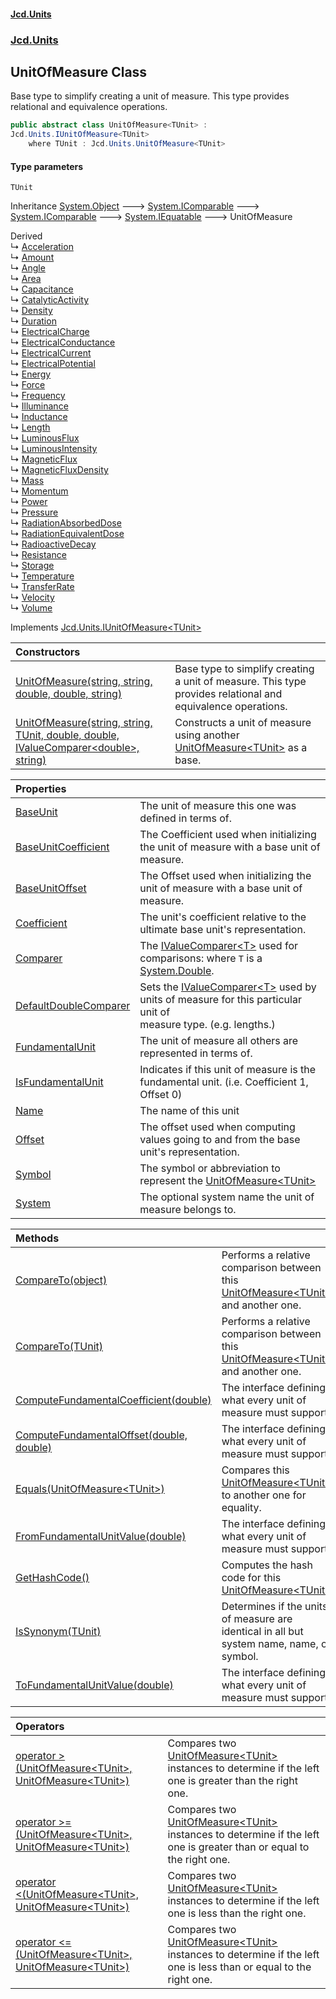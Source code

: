 #### [Jcd.Units](index.md 'index')
### [Jcd.Units](Jcd.Units.md 'Jcd.Units')

## UnitOfMeasure<TUnit> Class

Base type to simplify creating a unit of measure. This type provides relational and equivalence operations.

```csharp
public abstract class UnitOfMeasure<TUnit> :
Jcd.Units.IUnitOfMeasure<TUnit>
    where TUnit : Jcd.Units.UnitOfMeasure<TUnit>
```
#### Type parameters

<a name='Jcd.Units.UnitOfMeasure_TUnit_.TUnit'></a>

`TUnit`

Inheritance [System.Object](https://docs.microsoft.com/en-us/dotnet/api/System.Object 'System.Object') &#129106; [System.IComparable](https://docs.microsoft.com/en-us/dotnet/api/System.IComparable 'System.IComparable') &#129106; [System.IComparable](https://docs.microsoft.com/en-us/dotnet/api/System.IComparable 'System.IComparable') &#129106; [System.IEquatable](https://docs.microsoft.com/en-us/dotnet/api/System.IEquatable 'System.IEquatable') &#129106; UnitOfMeasure<TUnit>

Derived  
&#8627; [Acceleration](Acceleration.md 'Jcd.Units.UnitTypes.Acceleration')  
&#8627; [Amount](Amount.md 'Jcd.Units.UnitTypes.Amount')  
&#8627; [Angle](Angle.md 'Jcd.Units.UnitTypes.Angle')  
&#8627; [Area](Area.md 'Jcd.Units.UnitTypes.Area')  
&#8627; [Capacitance](Capacitance.md 'Jcd.Units.UnitTypes.Capacitance')  
&#8627; [CatalyticActivity](CatalyticActivity.md 'Jcd.Units.UnitTypes.CatalyticActivity')  
&#8627; [Density](Density.md 'Jcd.Units.UnitTypes.Density')  
&#8627; [Duration](Duration.md 'Jcd.Units.UnitTypes.Duration')  
&#8627; [ElectricalCharge](ElectricalCharge.md 'Jcd.Units.UnitTypes.ElectricalCharge')  
&#8627; [ElectricalConductance](ElectricalConductance.md 'Jcd.Units.UnitTypes.ElectricalConductance')  
&#8627; [ElectricalCurrent](ElectricalCurrent.md 'Jcd.Units.UnitTypes.ElectricalCurrent')  
&#8627; [ElectricalPotential](ElectricalPotential.md 'Jcd.Units.UnitTypes.ElectricalPotential')  
&#8627; [Energy](Energy.md 'Jcd.Units.UnitTypes.Energy')  
&#8627; [Force](Force.md 'Jcd.Units.UnitTypes.Force')  
&#8627; [Frequency](Frequency.md 'Jcd.Units.UnitTypes.Frequency')  
&#8627; [Illuminance](Illuminance.md 'Jcd.Units.UnitTypes.Illuminance')  
&#8627; [Inductance](Inductance.md 'Jcd.Units.UnitTypes.Inductance')  
&#8627; [Length](Length.md 'Jcd.Units.UnitTypes.Length')  
&#8627; [LuminousFlux](LuminousFlux.md 'Jcd.Units.UnitTypes.LuminousFlux')  
&#8627; [LuminousIntensity](LuminousIntensity.md 'Jcd.Units.UnitTypes.LuminousIntensity')  
&#8627; [MagneticFlux](MagneticFlux.md 'Jcd.Units.UnitTypes.MagneticFlux')  
&#8627; [MagneticFluxDensity](MagneticFluxDensity.md 'Jcd.Units.UnitTypes.MagneticFluxDensity')  
&#8627; [Mass](Mass.md 'Jcd.Units.UnitTypes.Mass')  
&#8627; [Momentum](Momentum.md 'Jcd.Units.UnitTypes.Momentum')  
&#8627; [Power](Power.md 'Jcd.Units.UnitTypes.Power')  
&#8627; [Pressure](Pressure.md 'Jcd.Units.UnitTypes.Pressure')  
&#8627; [RadiationAbsorbedDose](RadiationAbsorbedDose.md 'Jcd.Units.UnitTypes.RadiationAbsorbedDose')  
&#8627; [RadiationEquivalentDose](RadiationEquivalentDose.md 'Jcd.Units.UnitTypes.RadiationEquivalentDose')  
&#8627; [RadioactiveDecay](RadioactiveDecay.md 'Jcd.Units.UnitTypes.RadioactiveDecay')  
&#8627; [Resistance](Resistance.md 'Jcd.Units.UnitTypes.Resistance')  
&#8627; [Storage](Storage.md 'Jcd.Units.UnitTypes.Storage')  
&#8627; [Temperature](Temperature.md 'Jcd.Units.UnitTypes.Temperature')  
&#8627; [TransferRate](TransferRate.md 'Jcd.Units.UnitTypes.TransferRate')  
&#8627; [Velocity](Velocity.md 'Jcd.Units.UnitTypes.Velocity')  
&#8627; [Volume](Volume.md 'Jcd.Units.UnitTypes.Volume')

Implements [Jcd.Units.IUnitOfMeasure&lt;](IUnitOfMeasure_TUnit_.md 'Jcd.Units.IUnitOfMeasure<TUnit>')[TUnit](UnitOfMeasure_TUnit_.md#Jcd.Units.UnitOfMeasure_TUnit_.TUnit 'Jcd.Units.UnitOfMeasure<TUnit>.TUnit')[&gt;](IUnitOfMeasure_TUnit_.md 'Jcd.Units.IUnitOfMeasure<TUnit>')

| Constructors | |
| :--- | :--- |
| [UnitOfMeasure(string, string, double, double, string)](UnitOfMeasure_TUnit_..ctor.GXF1xY6aTZUIdsKaSOcULw.md 'Jcd.Units.UnitOfMeasure<TUnit>.UnitOfMeasure(string, string, double, double, string)') | Base type to simplify creating a unit of measure. This type provides relational and equivalence operations. |
| [UnitOfMeasure(string, string, TUnit, double, double, IValueComparer&lt;double&gt;, string)](UnitOfMeasure_TUnit_..ctor.ppaE236Nm6TcDuxxxVbfFA.md 'Jcd.Units.UnitOfMeasure<TUnit>.UnitOfMeasure(string, string, TUnit, double, double, Jcd.Units.IValueComparer<double>, string)') | Constructs a unit of measure using another [UnitOfMeasure&lt;TUnit&gt;](UnitOfMeasure_TUnit_.md 'Jcd.Units.UnitOfMeasure<TUnit>') as a base. |

| Properties | |
| :--- | :--- |
| [BaseUnit](UnitOfMeasure_TUnit_.BaseUnit.md 'Jcd.Units.UnitOfMeasure<TUnit>.BaseUnit') | The unit of measure this one was defined in terms of. |
| [BaseUnitCoefficient](UnitOfMeasure_TUnit_.BaseUnitCoefficient.md 'Jcd.Units.UnitOfMeasure<TUnit>.BaseUnitCoefficient') | The Coefficient used when initializing the unit of measure with a base unit of measure. |
| [BaseUnitOffset](UnitOfMeasure_TUnit_.BaseUnitOffset.md 'Jcd.Units.UnitOfMeasure<TUnit>.BaseUnitOffset') | The Offset used when initializing the unit of measure with a base unit of measure. |
| [Coefficient](UnitOfMeasure_TUnit_.Coefficient.md 'Jcd.Units.UnitOfMeasure<TUnit>.Coefficient') | The unit's coefficient relative to the ultimate base unit's representation. |
| [Comparer](UnitOfMeasure_TUnit_.Comparer.md 'Jcd.Units.UnitOfMeasure<TUnit>.Comparer') | The [IValueComparer&lt;T&gt;](IValueComparer_T_.md 'Jcd.Units.IValueComparer<T>') used for comparisons: where `T` is a [System.Double](https://docs.microsoft.com/en-us/dotnet/api/System.Double 'System.Double'). |
| [DefaultDoubleComparer](UnitOfMeasure_TUnit_.DefaultDoubleComparer.md 'Jcd.Units.UnitOfMeasure<TUnit>.DefaultDoubleComparer') | Sets the [IValueComparer&lt;T&gt;](IValueComparer_T_.md 'Jcd.Units.IValueComparer<T>') used by units of measure for this particular unit of<br/>measure type. (e.g. lengths.) |
| [FundamentalUnit](UnitOfMeasure_TUnit_.FundamentalUnit.md 'Jcd.Units.UnitOfMeasure<TUnit>.FundamentalUnit') | The unit of measure all others are represented in terms of. |
| [IsFundamentalUnit](UnitOfMeasure_TUnit_.IsFundamentalUnit.md 'Jcd.Units.UnitOfMeasure<TUnit>.IsFundamentalUnit') | Indicates if this unit of measure is the fundamental unit. (i.e. Coefficient 1, Offset 0) |
| [Name](UnitOfMeasure_TUnit_.Name.md 'Jcd.Units.UnitOfMeasure<TUnit>.Name') | The name of this unit |
| [Offset](UnitOfMeasure_TUnit_.Offset.md 'Jcd.Units.UnitOfMeasure<TUnit>.Offset') | The offset used when computing values going to and from the base unit's representation. |
| [Symbol](UnitOfMeasure_TUnit_.Symbol.md 'Jcd.Units.UnitOfMeasure<TUnit>.Symbol') | The symbol or abbreviation to represent the [UnitOfMeasure&lt;TUnit&gt;](UnitOfMeasure_TUnit_.md 'Jcd.Units.UnitOfMeasure<TUnit>') |
| [System](UnitOfMeasure_TUnit_.System.md 'Jcd.Units.UnitOfMeasure<TUnit>.System') | The optional system name the unit of measure belongs to. |

| Methods | |
| :--- | :--- |
| [CompareTo(object)](UnitOfMeasure_TUnit_.CompareTo.BDUB5PptL8B2VDvxCybhnA.md 'Jcd.Units.UnitOfMeasure<TUnit>.CompareTo(object)') | Performs a relative comparison between this [UnitOfMeasure&lt;TUnit&gt;](UnitOfMeasure_TUnit_.md 'Jcd.Units.UnitOfMeasure<TUnit>') and another one. |
| [CompareTo(TUnit)](UnitOfMeasure_TUnit_.CompareTo.OPmubfQu6BLQMyNXQHI0jg.md 'Jcd.Units.UnitOfMeasure<TUnit>.CompareTo(TUnit)') | Performs a relative comparison between this [UnitOfMeasure&lt;TUnit&gt;](UnitOfMeasure_TUnit_.md 'Jcd.Units.UnitOfMeasure<TUnit>') and another one. |
| [ComputeFundamentalCoefficient(double)](UnitOfMeasure_TUnit_.ComputeFundamentalCoefficient.i9JNe6R2i806zQq6EPKlHg.md 'Jcd.Units.UnitOfMeasure<TUnit>.ComputeFundamentalCoefficient(double)') | The interface defining what every unit of measure must support. |
| [ComputeFundamentalOffset(double, double)](UnitOfMeasure_TUnit_.ComputeFundamentalOffset.onPwvgdKY+MelX1jCfClKQ.md 'Jcd.Units.UnitOfMeasure<TUnit>.ComputeFundamentalOffset(double, double)') | The interface defining what every unit of measure must support. |
| [Equals(UnitOfMeasure&lt;TUnit&gt;)](UnitOfMeasure_TUnit_.Equals.monYQT5ijeXp2ozD2hvWHQ.md 'Jcd.Units.UnitOfMeasure<TUnit>.Equals(Jcd.Units.UnitOfMeasure<TUnit>)') | Compares this [UnitOfMeasure&lt;TUnit&gt;](UnitOfMeasure_TUnit_.md 'Jcd.Units.UnitOfMeasure<TUnit>') to another one for equality. |
| [FromFundamentalUnitValue(double)](UnitOfMeasure_TUnit_.FromFundamentalUnitValue.ela1GaQ7m9Ds+0Gsp3NEqw.md 'Jcd.Units.UnitOfMeasure<TUnit>.FromFundamentalUnitValue(double)') | The interface defining what every unit of measure must support. |
| [GetHashCode()](UnitOfMeasure_TUnit_.GetHashCode().md 'Jcd.Units.UnitOfMeasure<TUnit>.GetHashCode()') | Computes the hash code for this [UnitOfMeasure&lt;TUnit&gt;](UnitOfMeasure_TUnit_.md 'Jcd.Units.UnitOfMeasure<TUnit>') |
| [IsSynonym(TUnit)](UnitOfMeasure_TUnit_.IsSynonym.ByjS0y+kjZyPPYPiB7usqg.md 'Jcd.Units.UnitOfMeasure<TUnit>.IsSynonym(TUnit)') | Determines if the units of measure are identical in all but system name, name, or symbol. |
| [ToFundamentalUnitValue(double)](UnitOfMeasure_TUnit_.ToFundamentalUnitValue.c+pdNRz/zLxbsbCTxAGJcQ.md 'Jcd.Units.UnitOfMeasure<TUnit>.ToFundamentalUnitValue(double)') | The interface defining what every unit of measure must support. |

| Operators | |
| :--- | :--- |
| [operator &gt;(UnitOfMeasure&lt;TUnit&gt;, UnitOfMeasure&lt;TUnit&gt;)](UnitOfMeasure_TUnit_.op_GreaterThan.1PaSrFoiJTo7T+c0lAAktg.md 'Jcd.Units.UnitOfMeasure<TUnit>.op_GreaterThan(Jcd.Units.UnitOfMeasure<TUnit>, Jcd.Units.UnitOfMeasure<TUnit>)') | Compares two [UnitOfMeasure&lt;TUnit&gt;](UnitOfMeasure_TUnit_.md 'Jcd.Units.UnitOfMeasure<TUnit>') instances to determine if the left one is greater than the right<br/>one. |
| [operator &gt;=(UnitOfMeasure&lt;TUnit&gt;, UnitOfMeasure&lt;TUnit&gt;)](UnitOfMeasure_TUnit_.op_GreaterThanOrEqual.R0d08Sda2xz912fn6sSwOA.md 'Jcd.Units.UnitOfMeasure<TUnit>.op_GreaterThanOrEqual(Jcd.Units.UnitOfMeasure<TUnit>, Jcd.Units.UnitOfMeasure<TUnit>)') | Compares two [UnitOfMeasure&lt;TUnit&gt;](UnitOfMeasure_TUnit_.md 'Jcd.Units.UnitOfMeasure<TUnit>') instances to determine if the left one is greater than or equal to<br/>the right one. |
| [operator &lt;(UnitOfMeasure&lt;TUnit&gt;, UnitOfMeasure&lt;TUnit&gt;)](UnitOfMeasure_TUnit_.op_LessThan.Ryf2wTvfKjdlLuccqhkM/Q.md 'Jcd.Units.UnitOfMeasure<TUnit>.op_LessThan(Jcd.Units.UnitOfMeasure<TUnit>, Jcd.Units.UnitOfMeasure<TUnit>)') | Compares two [UnitOfMeasure&lt;TUnit&gt;](UnitOfMeasure_TUnit_.md 'Jcd.Units.UnitOfMeasure<TUnit>') instances to determine if the left one is less than the right one. |
| [operator &lt;=(UnitOfMeasure&lt;TUnit&gt;, UnitOfMeasure&lt;TUnit&gt;)](UnitOfMeasure_TUnit_.op_LessThanOrEqual.Rl+XHHuF6mR/6riB7FSvUg.md 'Jcd.Units.UnitOfMeasure<TUnit>.op_LessThanOrEqual(Jcd.Units.UnitOfMeasure<TUnit>, Jcd.Units.UnitOfMeasure<TUnit>)') | Compares two [UnitOfMeasure&lt;TUnit&gt;](UnitOfMeasure_TUnit_.md 'Jcd.Units.UnitOfMeasure<TUnit>') instances to determine if the left one is less than or equal to the<br/>right one. |

